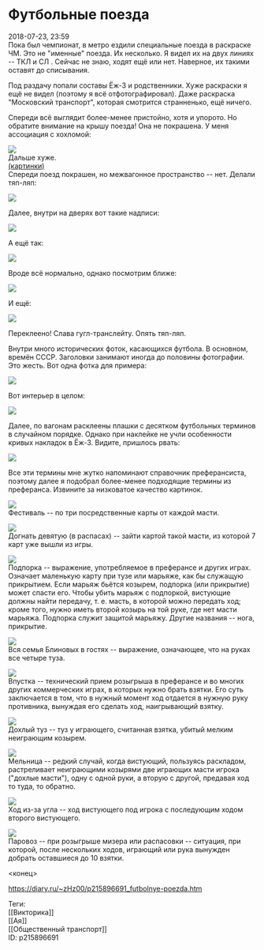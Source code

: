 Футбольные поезда
==================

   
 2018-07-23, 23:59   
  Пока был чемпионат, в метро ездили специальные поезда в раскраске ЧМ. Это не "именные" поезда. Их несколько. Я видел их на двух линиях --  ТКЛ  и  СЛ  . Сейчас не знаю, ходят ещё или нет. Наверное, их такими оставят до списывания.   
   
 Под раздачу попали составы Ёж-3 и родственники. Хуже раскраски я ещё не видел (поэтому я всё отфотографировал). Даже раскраска "Московский транспорт", которая смотрится странненько, ещё ничего.   
   
 Спереди всё выглядит более-менее пристойно, хотя и упорото. Но обратите внимание на крышу поезда! Она не покрашена. У меня ассоциация с хохломой:   
   
   [![](https://i.imgur.com/CpQo0xNl.jpg)](https://i.imgur.com/CpQo0xN.jpg)     
 Дальше хуже.   
  [(картинки)](https://zHz00.diary.ru/p215896691.htm?index=1#linkmore215896691m1)      
  Спереди поезд покрашен, но межвагонное пространство -- нет. Делали тяп-ляп:   
   
  [![](https://i.imgur.com/PdX9bl8l.jpg)](https://i.imgur.com/PdX9bl8.jpg)    
   
 Далее, внутри на дверях вот такие надписи:   
   
  [![](https://i.imgur.com/nY0ROmal.jpg)](https://i.imgur.com/nY0ROma.jpg)    
   
 А ещё так:   
   
  [![](https://i.imgur.com/lUPHF9bl.jpg)](https://i.imgur.com/lUPHF9b.jpg)    
   
 Вроде всё нормально, однако посмотрим ближе:   
   
  [![](https://i.imgur.com/3C4kT8Bl.jpg)](https://i.imgur.com/3C4kT8B.jpg)    
   
 И ещё:   
   
  [![](https://i.imgur.com/3lDYH4Al.jpg)](https://i.imgur.com/3lDYH4A.jpg)    
   
 Переклеено! Слава гугл-транслейту. Опять тяп-ляп.   
   
 Внутри много исторических фоток, касающихся футбола. В основном, времён СССР. Заголовки занимают иногда до половины фотографии. Это жесть. Вот одна фотка для примера:   
   
  [![](https://i.imgur.com/5lqQA3Kl.jpg)](https://i.imgur.com/5lqQA3K.jpg)    
   
 Вот интерьер в целом:   
   
  [![](https://i.imgur.com/jpXtOlUl.jpg)](https://i.imgur.com/jpXtOlU.jpg)    
   
 Далее, по вагонам расклеены плашки с десятком футбольных терминов в случайном порядке. Однако при наклейке не учли особенности кривых накладок в Ёж-3. Видите, пришлось рвать:   
   
  [![](https://i.imgur.com/BlIPb9jl.jpg)](https://i.imgur.com/BlIPb9j.jpg)    
   
 Все эти термины мне жутко напоминают справочник преферансиста, поэтому далее я подобрал более-менее подходящие термины из преферанса. Извините за низковатое качество картинок.   
   
  [![](https://i.imgur.com/mDkw3RSl.jpg)](https://i.imgur.com/mDkw3RS.jpg)    
 Фестиваль -- по три посредственные карты от каждой масти.   
   
  [![](https://i.imgur.com/hQCbdSwl.jpg)](https://i.imgur.com/hQCbdSw.jpg)    
 Догнать девятую (в распасах) -- зайти картой такой масти, из которой 7 карт уже вышли из игры.   
   
  [![](https://i.imgur.com/8rHIQptl.jpg)](https://i.imgur.com/8rHIQpt.jpg)    
 Подпорка -- выражение, употребляемое в преферансе и других играх. Означает маленькую карту при тузе или марьяже, как бы служащую прикрытием. Если марьяж бьётся козырем, подпорка (или прикрытие) может спасти его. Чтобы убить марьяж с подпоркой, вистующие должны найти передачу, т. е. масть, в которой можно передать ход; кроме того, нужно иметь второй козырь на той руке, где нет масти марьяжа. Подпорка служит защитой марьяжу. Другие названия -- нога, прикрытие.   
   
  [![](https://i.imgur.com/U07UHhgl.jpg)](https://i.imgur.com/U07UHhg.jpg)    
 Вся семья Блиновых в гостях -- выражение, означающее, что на руках все четыре туза.   
   
  [![](https://i.imgur.com/UehHdsRl.jpg)](https://i.imgur.com/UehHdsR.jpg)    
 Впустка -- технический прием розыгрыша в преферансе и во многих других коммерческих играх, в которых нужно брать взятки. Его суть заключается в том, что в нужный момент ход отдается в нужную руку противника, вынуждая его сделать ход, наигрывающий взятку.   
   
  [![](https://i.imgur.com/tzcjC1Sl.jpg)](https://i.imgur.com/tzcjC1S.jpg)    
 Дохлый туз -- туз у играющего, считанная взятка, убитый мелким неиграющим козырем.   
   
  [![](https://i.imgur.com/sUaRERtl.jpg)](https://i.imgur.com/sUaRERt.jpg)    
 Мельница -- редкий случай, когда вистующий, пользуясь раскладом, растреливает неиграющими козырями две играющих масти игрока ("дохлые масти"), одну с одной руки, а вторую с другой, предавая ход то туда, то обратно.   
   
  [![](https://i.imgur.com/4zuNyYLl.jpg)](https://i.imgur.com/4zuNyYL.jpg)    
 Ход из-за угла -- ход вистующего под игрока с последующим ходом второго вистующего.   
   
  [![](https://i.imgur.com/fUGusEIl.jpg)](https://i.imgur.com/fUGusEI.jpg)    
 Паровоз -- при розыгрыше мизера или распасовки -- ситуация, при которой, после нескольких ходов, играющий или рука вынужден добрать оставшиеся до 10 взятки.   
    
   
 <конец>   
     
    
 <https://diary.ru/~zHz00/p215896691_futbolnye-poezda.htm>   
   
 Теги:   
 [[Викторика]]   
 [[Ая]]   
 [[Общественный транспорт]]   
 ID: p215896691